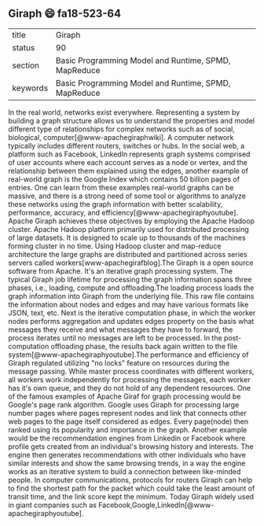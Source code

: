 ## Giraph :smile: fa18-523-64


|          |                                                      |
| -------- | ---------------------------------------------------- |
| title    | Giraph                                               | 
| status   | 90                                                  |
| section  | Basic Programming Model and Runtime, SPMD, MapReduce |
| keywords | Basic Programming Model and Runtime, SPMD, MapReduce |

In the real world, networks exist everywhere. Representing a system by 
building a graph structure allows us to understand the properties and 
model different type of relationships for complex networks such as of 
social, biological, computer[@www-apachegiraphwiki]. A computer network 
typically includes different routers, switches or hubs. In the social 
web, a platform such as Facebook, LinkedIn represents graph systems 
comprised of user accounts where each account serves as a node or 
vertex, and the relationship between them explained using the edges, 
another example of real-world graph is the Google Index which contains 
50 billion pages of entries. One can learn from these examples 
real-world graphs can be massive, and there is a strong need of some 
tool or algorithms to analyze these networks using the graph information 
with better scalability, performance, accuracy, and 
efficiency[@www-apachegiraphyoutube]. Apache Giraph achieves these 
objectives by employing the Apache Hadoop cluster. Apache Hadoop 
platform primarily used for distributed processing of large datasets. It 
is designed to scale up to thousands of the machines forming cluster in 
no time. Using Hadoop cluster and map-reduce architecture the large 
graphs are distributed and partitioned across series servers called 
workers[www-apachegirafblog].The Giraph is a open source software from 
Apache. It's an iterative graph processing system. The typical Giraph 
job lifetime for processing the graph information spans three phases, 
i.e., loading, compute and offloading.The loading process loads the 
graph information into Giraph from the underlying file. This raw file 
contains the information about nodes and edges and may have various 
formats like JSON, text, etc. Next is the iterative computation phase, 
in which the worker nodes performs aggregation and updates edges 
property on the basis what messages they receive and what messages they 
have to forward, the process iterates until no messages are left to be 
processed. In the post-computation offloading phase, the results back 
again written to the file system[@www-apachegiraphyoutube].The 
performance and efficiency of Giraph regulated utilizing "no locks" 
feature on resources during the message passing. While master process 
coordinates with different workers, all workers work independently for 
processing the messages, each worker has it's own queue, and they do not 
hold of any dependent resources. One of the famous examples of Apache 
Giraf for graph processing would be Google's page rank algorithm. Google 
uses Giraph for processing large number pages where pages represent 
nodes and link that connects other web pages to the page itself 
considered as edges. Every page(node) then ranked using its popularity 
and importance in the graph. Another example would be the recommendation 
engines from Linkedin or Facebook where profile gets created from an 
individual's browsing history and interests. The engine then generates 
recommendations with other individuals who have similar interests and 
show the same browsing trends, in a way the engine works as an iterative 
system to build a connection between like-minded people. In computer 
communications, protocols for routers Giraph can help to find the 
shortest path for the packet which could take the least amount of 
transit time, and the link score kept the minimum. Today Giraph widely used 
in giant companies such as Facebook,Google,LinkedIn[@www-apachegiraphyoutube]. 




